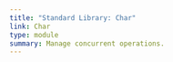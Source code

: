 ```yaml
---
title: "Standard Library: Char"
link: Char
type: module
summary: Manage concurrent operations.
---
```

